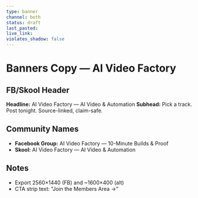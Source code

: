 ```yaml
---
type: banner
channel: both
status: draft
last_pasted:
live_link:
violates_shadow: false
---
```


# Banners Copy — AI Video Factory

## FB/Skool Header

**Headline:** AI Video Factory — AI Video & Automation
**Subhead:** Pick a track. Post tonight. Source-linked, claim-safe.

## Community Names

- **Facebook Group:** AI Video Factory — 10-Minute Builds & Proof
- **Skool:** AI Video Factory — AI Video & Automation

## Notes

- Export 2560×1440 (FB) and ~1600×400 (alt)
- CTA strip text: "Join the Members Area →"
